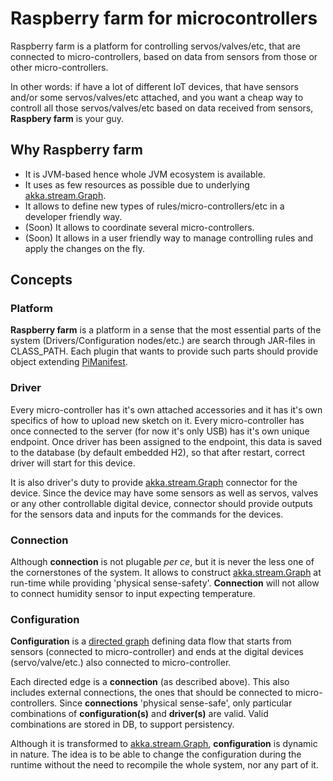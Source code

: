 # Raspberry farm for microcontrollers

Raspberry farm is a platform for controlling servos/valves/etc, 
that are connected to micro-controllers, based on data from sensors from
those or other micro-controllers.

In other words: if have a lot of different IoT devices, that have sensors 
and/or some servos/valves/etc attached, and you want a cheap way to 
controll all those servos/valves/etc based on data received from sensors, 
**Raspbery farm** is your guy.
 
## Why Raspberry farm

* It is JVM-based hence whole JVM ecosystem is available.
* It uses as few resources as possible due to underlying 
[akka.stream.Graph](https://doc.akka.io/docs/akka/current/stream/stream-graphs.html).
* It allows to define new types of rules/micro-controllers/etc in a 
developer friendly way.
* (Soon) It allows to coordinate several micro-controllers.
* (Soon) It allows in a user friendly way to manage controlling rules and apply 
the changes on the fly.

## Concepts

### Platform

**Raspberry farm** is a platform in a sense that the most essential parts 
of the system (Drivers/Configuration nodes/etc.) are search through JAR-files
in CLASS_PATH. Each plugin that wants to provide such parts should provide
object extending [PiManifest](https://github.com/SuperIzya/pi-farm/blob/master/common/src/main/scala/com/ilyak/pifarm/PiManifest.scala).
 

### Driver

Every micro-controller has it's own attached accessories and it has 
it's own specifics of how to upload new sketch on it. Every micro-controller
has once connected to the server (for now it's only USB) has it's own
unique endpoint. Once driver has been assigned to the endpoint, this data
is saved to the database (by default embedded H2), so that after restart, 
correct driver will start for this device.

It is also driver's duty to provide [akka.stream.Graph](https://doc.akka.io/docs/akka/current/stream/stream-graphs.html)
connector for the device. Since the device may have some sensors as well as
servos, valves or any other controllable digital device, connector should
provide outputs for the sensors data and inputs for the commands for the
devices.


### Connection

Although **connection** is not plugable *per ce*, but it is never the less
one of the cornerstones of the system. It allows to construct  [akka.stream.Graph](https://doc.akka.io/docs/akka/current/stream/stream-graphs.html)
at run-time while providing 'physical sense-safety'. **Connection** will not
allow to connect humidity sensor to input expecting temperature.
    

### Configuration

**Configuration** is a [directed graph](https://en.wikipedia.org/wiki/Directed_graph) 
defining data flow that starts from sensors (connected to micro-controller) 
and ends at the digital devices (servo/valve/etc.) also connected to micro-controller.

Each directed edge is a **connection** (as described above). This also includes
external connections, the ones that should be connected to micro-controllers. 
Since **connections** 'physical sense-safe', only particular combinations of 
**configuration(s)** and **driver(s)** are valid. Valid combinations 
are stored in DB, to support persistency. 

Although it is transformed to [akka.stream.Graph](https://doc.akka.io/docs/akka/current/stream/stream-graphs.html), 
**configuration** is dynamic in nature. The idea is to be able to change
the configuration during the runtime without the need to recompile the 
whole system, nor any part of it. 
